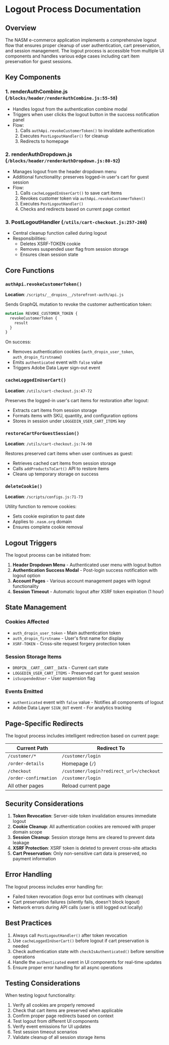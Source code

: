 # Logout Process Documentation

## Overview
The NASM e-commerce application implements a comprehensive logout flow that ensures proper cleanup of user authentication, cart preservation, and session management. The logout process is accessible from multiple UI components and handles various edge cases including cart item preservation for guest sessions.

## Key Components

### 1. **renderAuthCombine.js** (`/blocks/header/renderAuthCombine.js:55-58`)
- Handles logout from the authentication combine modal
- Triggers when user clicks the logout button in the success notification panel
- Flow:
  1. Calls `authApi.revokeCustomerToken()` to invalidate authentication
  2. Executes `PostLogoutHandler()` for cleanup
  3. Redirects to homepage

### 2. **renderAuthDropdown.js** (`/blocks/header/renderAuthDropdown.js:80-92`)
- Manages logout from the header dropdown menu
- Additional functionality: preserves logged-in user's cart for guest session
- Flow:
  1. Calls `cacheLoggedInUserCart()` to save cart items
  2. Revokes customer token via `authApi.revokeCustomerToken()`
  3. Executes `PostLogoutHandler()`
  4. Checks and redirects based on current page context

### 3. **PostLogoutHandler** (`/utils/cart-checkout.js:257-260`)
- Central cleanup function called during logout
- Responsibilities:
  - Deletes XSRF-TOKEN cookie
  - Removes suspended user flag from session storage
  - Ensures clean session state

## Core Functions

### `authApi.revokeCustomerToken()`
**Location**: `/scripts/__dropins__/storefront-auth/api.js`

Sends GraphQL mutation to revoke the customer authentication token:
```graphql
mutation REVOKE_CUSTOMER_TOKEN {
  revokeCustomerToken {
    result
  }
}
```

On success:
- Removes authentication cookies (`auth_dropin_user_token`, `auth_dropin_firstname`)
- Emits `authenticated` event with `false` value
- Triggers Adobe Data Layer sign-out event

### `cacheLoggedInUserCart()`
**Location**: `/utils/cart-checkout.js:47-72`

Preserves the logged-in user's cart items for restoration after logout:
- Extracts cart items from session storage
- Formats items with SKU, quantity, and configuration options
- Stores in session under `LOGGEDIN_USER_CART_ITEMS` key

### `restoreCartForGuestSession()`
**Location**: `/utils/cart-checkout.js:74-90`

Restores preserved cart items when user continues as guest:
- Retrieves cached cart items from session storage
- Calls `addProductsToCart()` API to restore items
- Cleans up temporary storage on success

### `deleteCookie()`
**Location**: `/scripts/configs.js:71-73`

Utility function to remove cookies:
- Sets cookie expiration to past date
- Applies to `.nasm.org` domain
- Ensures complete cookie removal

## Logout Triggers

The logout process can be initiated from:

1. **Header Dropdown Menu** - Authenticated user menu with logout button
2. **Authentication Success Modal** - Post-login success notification with logout option
3. **Account Pages** - Various account management pages with logout functionality
4. **Session Timeout** - Automatic logout after XSRF token expiration (1 hour)

## State Management

### Cookies Affected
- `auth_dropin_user_token` - Main authentication token
- `auth_dropin_firstname` - User's first name for display
- `XSRF-TOKEN` - Cross-site request forgery protection token

### Session Storage Items
- `DROPIN__CART__CART__DATA` - Current cart state
- `LOGGEDIN_USER_CART_ITEMS` - Preserved cart for guest session
- `isSuspendedUser` - User suspension flag

### Events Emitted
- `authenticated` event with `false` value - Notifies all components of logout
- Adobe Data Layer `SIGN_OUT` event - For analytics tracking

## Page-Specific Redirects

The logout process includes intelligent redirection based on current page:

| Current Path | Redirect To |
|-------------|------------|
| `/customer/*` | `/customer/login` |
| `/order-details` | Homepage (`/`) |
| `/checkout` | `/customer/login?redirect_url=/checkout` |
| `/order-confirmation` | `/customer/login` |
| All other pages | Reload current page |

## Security Considerations

1. **Token Revocation**: Server-side token invalidation ensures immediate logout
2. **Cookie Cleanup**: All authentication cookies are removed with proper domain scope
3. **Session Cleanup**: Session storage items are cleared to prevent data leakage
4. **XSRF Protection**: XSRF token is deleted to prevent cross-site attacks
5. **Cart Preservation**: Only non-sensitive cart data is preserved, no payment information

## Error Handling

The logout process includes error handling for:
- Failed token revocation (logs error but continues with cleanup)
- Cart preservation failures (silently fails, doesn't block logout)
- Network errors during API calls (user is still logged out locally)

## Best Practices

1. Always call `PostLogoutHandler()` after token revocation
2. Use `cacheLoggedInUserCart()` before logout if cart preservation is needed
3. Check authentication state with `checkIsAuthenticated()` before sensitive operations
4. Handle the `authenticated` event in UI components for real-time updates
5. Ensure proper error handling for all async operations

## Testing Considerations

When testing logout functionality:
1. Verify all cookies are properly removed
2. Check that cart items are preserved when applicable
3. Confirm proper page redirects based on context
4. Test logout from different UI components
5. Verify event emissions for UI updates
6. Test session timeout scenarios
7. Validate cleanup of all session storage items